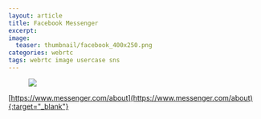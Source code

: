 ```yaml
---
layout: article
title: Facebook Messenger
excerpt: 
image:
  teaser: thumbnail/facebook_400x250.png
categories: webrtc
tags: webrtc image usercase sns
---
```


<figure>
	<a href="https://www.messenger.com/about" target="_blank"><img src="{{ site.url }}{{ site.baseurl }}/images/pages/facebook_messenger.png"></a>
</figure>

[https://www.messenger.com/about](https://www.messenger.com/about){:target="_blank"}

